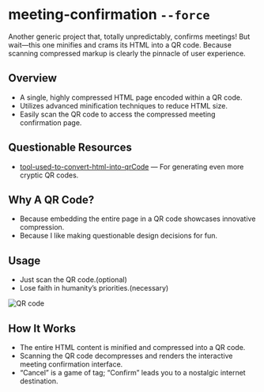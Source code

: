 # meeting-confirmation `--force`

Another generic project that, totally unpredictably, confirms meetings! But wait—this one minifies and crams its HTML into a QR code. Because scanning compressed markup is clearly the pinnacle of user experience.

## Overview

- A single, highly compressed HTML page encoded within a QR code.
- Utilizes advanced minification techniques to reduce HTML size.
- Easily scan the QR code to access the compressed meeting confirmation page.

## Questionable Resources

- [tool-used-to-convert-html-into-qrCode](https://sandwich.a-burger.xyz/) — For generating even more cryptic QR codes.

## Why A QR Code?

- Because embedding the entire page in a QR code showcases innovative compression.
- Because I like making questionable design decisions for fun.

## Usage

- Just scan the QR code.(optional)
- Lose faith in humanity’s priorities.(necessary)

![QR code](https://cloud-3nd2uydnw-hack-club-bot.vercel.app/0test.png)

## How It Works

- The entire HTML content is minified and compressed into a QR code.
- Scanning the QR code decompresses and renders the interactive meeting confirmation interface.
- “Cancel” is a game of tag; “Confirm” leads you to a nostalgic internet destination.
